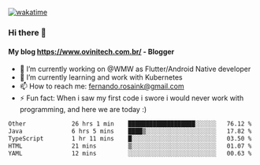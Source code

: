[![wakatime](https://wakatime.com/badge/user/d5892087-17e6-46ab-8384-91a71a9b88d8.svg)](https://wakatime.com/@d5892087-17e6-46ab-8384-91a71a9b88d8)
### Hi there 👋

#### My blog https://www.ovinitech.com.br/ - Blogger

- 🔭 I’m currently working on @WMW as Flutter/Android Native developer
- 🌱 I’m currently learning and work with Kubernetes
- 📫 How to reach me: fernando.rosaink@gmail.com 
- ⚡ Fun fact: When i saw my first code i swore i would never work with programming, and here we are today :)

<!--START_SECTION:waka-->

```txt
Other             26 hrs 1 min    ███████████████████░░░░░░   76.12 %
Java              6 hrs 5 mins    ████▒░░░░░░░░░░░░░░░░░░░░   17.82 %
TypeScript        1 hr 11 mins    █░░░░░░░░░░░░░░░░░░░░░░░░   03.50 %
HTML              21 mins         ▒░░░░░░░░░░░░░░░░░░░░░░░░   01.07 %
YAML              12 mins         ░░░░░░░░░░░░░░░░░░░░░░░░░   00.63 %
```

<!--END_SECTION:waka-->
